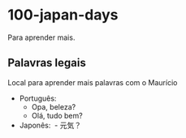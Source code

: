 # 100-japan-days
Para aprender mais.


## Palavras legais

Local para aprender mais palavras com o Maurício

- Português:
  - Opa, beleza?
  - Olá, tudo bem?
- Japonês:
  - 元気？

